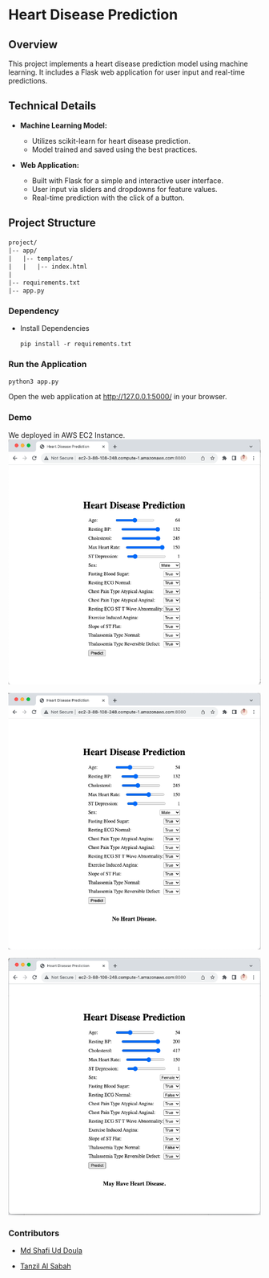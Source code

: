 # Heart Disease Prediction

## Overview

This project implements a heart disease prediction model using machine learning. It includes a Flask web application for user input and real-time predictions.

## Technical Details

- **Machine Learning Model:**
  - Utilizes scikit-learn for heart disease prediction.
  - Model trained and saved using the best practices.

- **Web Application:**
  - Built with Flask for a simple and interactive user interface.
  - User input via sliders and dropdowns for feature values.
  - Real-time prediction with the click of a button.

## Project Structure

```plaintext
project/
|-- app/
|   |-- templates/
|   |   |-- index.html
| 
|-- requirements.txt
|-- app.py
```

### Dependency
- Install Dependencies
  ```
  pip install -r requirements.txt
  ```
### Run the Application
```
python3 app.py
```
Open the web application at http://127.0.0.1:5000/ in your browser.
### Demo
We deployed in AWS EC2 Instance.
![](screenshots/before-predict-operation.png)

![](screenshots/no-heart-disease-operation.png)

![](screenshots/have-heart-disease.png)


### Contributors
- [Md Shafi Ud Doula](https://github.com/shaficse)
  
- [Tanzil Al Sabah](https://github.com/tanziltonmoy)

